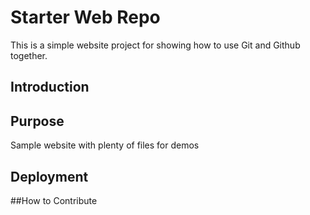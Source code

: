 # Starter Web Repo

This is a simple website project for showing how to use Git and Github together.

## Introduction

## Purpose

Sample website with plenty of files for demos

## Deployment

##How to Contribute